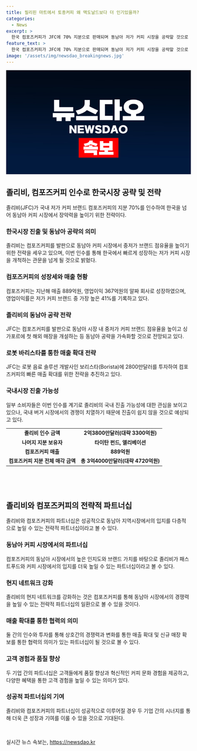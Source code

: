 ```yaml
---
title: 필리핀 마트에서 토종커피 왜 맥도날드보다 더 인기있을까?
categories:
  - News
excerpt: >
  한국 컴포즈커피가 JFC에 70% 지분으로 판매되며 동남아 저가 커피 시장을 공략할 것으로 전망된다. JFC는 이미 커피빈을 인수하고 있으며, 이번 인수는 한국시장에서의 성장과 동남아 시장에서의 장악을 노렸다. 또한, Compose Coffee에 로봇 바리스타를 도입해 매출을 증가시키는 등의 전략을 추진할 것으로 보인다. JFC의 국내 진출 가능성에 대한 관심도 높아진 상황이지만, 국내에서는 경쟁이 치열한 만큼 진입 난이도가 높을 것으로 보인다.
feature_text: >
  한국 컴포즈커피가 JFC에 70% 지분으로 판매되며 동남아 저가 커피 시장을 공략할 것으로 전망된다. JFC는 이미 커피빈을 인수하고 있으며, 이번 인수는 한국시장에서의 성장과 동남아 시장에서의 장악을 노렸다. 또한, Compose Coffee에 로봇 바리스타를 도입해 매출을 증가시키는 등의 전략을 추진할 것으로 보인다. JFC의 국내 진출 가능성에 대한 관심도 높아진 상황이지만, 국내에서는 경쟁이 치열한 만큼 진입 난이도가 높을 것으로 보인다.
image: '/assets/img/newsdao_breakingnews.jpg'
---
```


<p><img src="/assets/img/newsdao_breakingnews.jpg" alt="firstkoreanews 속보" /></p>

<h2 data-ke-size="size26">졸리비, 컴포즈커피 인수로 한국시장 공략 및 전략</h2>

<p data-ke-size="size16">졸리비(JFC)가 국내 저가 커피 브랜드 컴포즈커피의 지분 70%를 인수하여 한국을 넘어 동남아 커피 시장에서 장악력을 높이기 위한 전략이다.</p>

<h3 data-ke-size="size24">한국시장 진출 및 동남아 공략의 의미</h3>

<p data-ke-size="size16">졸리비는 컴포즈커피를 발판으로 동남아 커피 시장에서 중저가 브랜드 점유율을 높이기 위한 전략을 세우고 있으며, 이번 인수를 통해 한국에서 빠르게 성장하는 저가 커피 시장을 개척하는 관문을 넘게 될 것으로 밝혔다.</p>

<h3 data-ke-size="size24">컴포즈커피의 성장세와 매출 현황</h3>

<p data-ke-size="size16">컴포즈커피는 지난해 매출 889억원, 영업이익 367억원의 알짜 회사로 성장하였으며, 영업이익률은 저가 커피 브랜드 중 가장 높은 41%를 기록하고 있다.</p>

<h3 data-ke-size="size24">졸리비의 동남아 공략 전략</h3>

<p data-ke-size="size16">JFC는 컴포즈커피를 발판으로 동남아 시장 내 중저가 커피 브랜드 점유율을 높이고 싱가포르에 첫 해외 매장을 개설하는 등 동남아 공략을 가속화할 것으로 전망되고 있다.</p>

<h3 data-ke-size="size24">로봇 바리스타를 통한 매출 확대 전략</h3>

<p data-ke-size="size16">JFC는 로봇 음료 솔루션 개발사인 보리스타(Borista)에 2800만달러를 투자하여 컴포즈커피의 빠른 매출 확대를 위한 전략을 추진하고 있다.</p>

<h3 data-ke-size="size24">국내시장 진출 가능성</h3>

<p data-ke-size="size16">일부 소비자들은 이번 인수를 계기로 졸리비의 국내 진출 가능성에 대한 관심을 보이고 있으나, 국내 버거 시장에서의 경쟁이 치열하기 때문에 진출이 쉽지 않을 것으로 예상되고 있다.</p>

<table>
  <tr>
    <td style="text-align: center; height: 17px;"><b>졸리비 인수 금액</b></td>
    <td style="text-align: center; height: 17px;"><b>2억3800만달러(대략 3300억원)</b></td>
  </tr>
  <tr>
    <td style="text-align: center; height: 17px;"><b>나머지 지분 보유자</b></td>
    <td style="text-align: center; height: 17px;"><b>타이탄 펀드, 엘리베이션</b></td>
  </tr>
  <tr>
    <td style="text-align: center; height: 17px;"><b>컴포즈커피 매출</b></td>
    <td style="text-align: center; height: 17px;"><b>889억원</b></td>
  </tr>
  <tr>
    <td style="text-align: center; height: 17px;"><b>컴포즈커피 지분 전체 매각 금액</b></td>
    <td style="text-align: center; height: 17px;"><b>총 3억4000만달러(대략 4720억원)</b></td>
  </tr>
</table>

<p data-ke-size="size16">&nbsp;</p>

<p data-ke-size="size16">&nbsp;</p>

<h2 data-ke-size="size26">졸리비와 컴포즈커피의 전략적 파트너십</h2>

<p data-ke-size="size16">졸리비와 컴포즈커피의 파트너십은 성공적으로 동남아 지역시장에서의 입지를 다층적으로 높일 수 있는 전략적 파트너십이라고 볼 수 있다.</p>

<h3 data-ke-size="size24">동남아 커피 시장에서의 파트너십</h3>

<p data-ke-size="size16">컴포즈커피의 동남아 시장에서의 높은 인지도와 브랜드 가치를 바탕으로 졸리비가 패스트푸드와 커피 시장에서의 입지를 더욱 높일 수 있는 파트너십이라고 볼 수 있다.</p>

<h3 data-ke-size="size24">현지 네트워크 강화</h3>

<p data-ke-size="size16">졸리비의 현지 네트워크를 강화하는 것은 컴포즈커피를 통해 동남아 시장에서의 경쟁력을 높일 수 있는 전략적 파트너십의 일환으로 볼 수 있을 것이다.</p>

<h3 data-ke-size="size24">매출 확대를 통한 협력의 의미</h3>

<p data-ke-size="size16">둘 간의 인수와 투자를 통해 상호간의 경쟁력과 변화를 통한 매출 확대 및 신규 매장 확보를 통한 협력의 의미가 있는 파트너십이 될 것으로 볼 수 있다.</p>

<h3 data-ke-size="size24">고객 경험과 품질 향상</h3>

<p data-ke-size="size16">두 기업 간의 파트너십은 고객들에게 품질 향상과 혁신적인 커피 문화 경험을 제공하고, 다양한 혜택을 통한 고객 경험을 높일 수 있는 의미가 있다.</p>

<h3 data-ke-size="size24">성공적 파트너십의 기여</h3>

<p data-ke-size="size16">졸리비와 컴포즈커피의 파트너십이 성공적으로 이루어질 경우 두 기업 간의 시너지를 통해 더욱 큰 성장과 기여를 이룰 수 있을 것으로 기대된다.</p>

<p data-ke-size="size16">&nbsp;</p>
실시간 뉴스 속보는, <a href="https://newsdao.kr" rel="dofollow">https://newsdao.kr</a>


